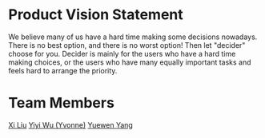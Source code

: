 # Product Vision Statement
We believe many of us have a hard time making some decisions nowadays. There is no best option, and there is no worst option! Then let "decider" choose for you.
Decider is mainly for the users who have a hard time making choices, or the users who have many equally important tasks and feels hard to arrange the priority.

# Team Members
[Xi Liu](https://github.com/xi-liu-cs)
[Yiyi Wu (Yvonne)](https://github.com/Yvonne511)
[Yuewen Yang](https://github.com/kapa-moon)
